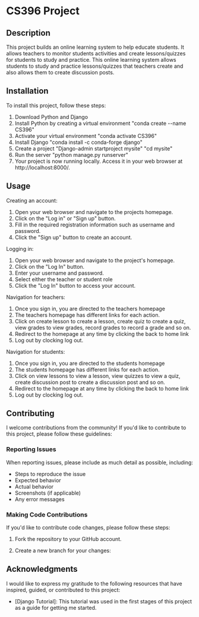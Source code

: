 # CS396 Project

## Description

This project builds an online learning system to help educate students. It allows teachers to monitor students activities and create lessons/quizzes for students to study and practice. This online learning system allows students to study and practice lessons/quizzes that teachers create and also allows them to create discussion posts. 

## Installation

To install this project, follow these steps:

1. Download Python and Django 
2. Install Python by creating a virtual environment
    "conda create --name CS396"
3. Activate your virtual environment
    "conda activate CS396"
4. Install Django
    "conda install -c conda-forge django"
5. Create a project
    "Django-admin startproject mysite"
    "cd mysite"
6. Run the server
    "python manage.py runserver" 
7. Your project is now running locally. Access it in your web browser at http://localhost:8000/.

## Usage

Creating an account: 
1. Open your web browser and navigate to the projects homepage. 
2. Click on the "Log in" or "Sign up" button. 
3. Fill in the required registration information such as username and password. 
4. Click the "Sign up" button to create an account. 

Logging in: 
1. Open your web browser and navigate to the project's homepage.
2. Click on the "Log In" button.
3. Enter your username and password.
4. Select either the teacher or student role
5. Click the "Log In" button to access your account.

Navigation for teachers: 
1. Once you sign in, you are directed to the teachers homepage
2. The teachers homepage has different links for each action.
3. Click on create lesson to create a lesson, create quiz to create a quiz, view grades to view grades, record grades to record a grade and so on.
4. Redirect to the homepage at any time by clicking the back to home link
5. Log out by clocking log out. 

Navigation for students: 
1. Once you sign in, you are directed to the students homepage
2. The students homepage has different links for each action.
3. Click on view lessons to view a lesson, view quizzes to view a quiz, create discussion post to create a discussion post and so on.
4. Redirect to the homepage at any time by clicking the back to home link
5. Log out by clocking log out. 

## Contributing

I welcome contributions from the community! If you'd like to contribute to this project, please follow these guidelines:

### Reporting Issues

When reporting issues, please include as much detail as possible, including:

- Steps to reproduce the issue
- Expected behavior
- Actual behavior
- Screenshots (if applicable)
- Any error messages

### Making Code Contributions

If you'd like to contribute code changes, please follow these steps:

1. Fork the repository to your GitHub account.

2. Create a new branch for your changes:


## Acknowledgments

I would like to express my gratitude to the following resources that have inspired, guided, or contributed to this project:

- [Django Tutorial]: This tutorial was used in the first stages of this project as a guide for getting me started. 
